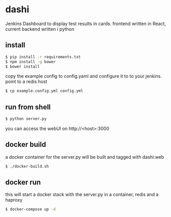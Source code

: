 # dashi

Jenkins Dashboard to display test results in cards. frontend written in React, current backend written i python

install
-------
```bash
$ pip install -r requirements.txt
$ npm install -g bower
$ bower install
```

copy the example config to config.yaml and configure it to to your jenkins. point to a redis host
```bash
$ cp example.config.yml config.yml
```

run from shell
--------------
```bash
$ python server.py
```

you can access the webUI on http://\<host\>:3000


docker build
------------
a docker container for the server.py will be built and tagged with dashi:web
```bash
$ ./docker-build.sh
```

docker run
----------
this will start a docker stack with the server.py in a container, redis and a haproxy
```bash
$ docker-compose up -d
```
